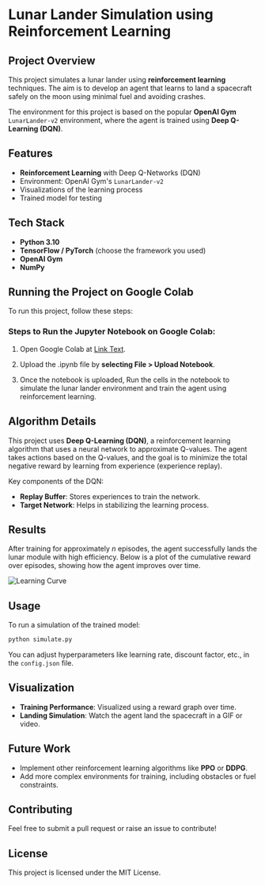 
# Lunar Lander Simulation using Reinforcement Learning

## Project Overview
This project simulates a lunar lander using **reinforcement learning** techniques. The aim is to develop an agent that learns to land a spacecraft safely on the moon using minimal fuel and avoiding crashes.

The environment for this project is based on the popular **OpenAI Gym** `LunarLander-v2` environment, where the agent is trained using **Deep Q-Learning (DQN)**.

## Features
- **Reinforcement Learning** with Deep Q-Networks (DQN)
- Environment: OpenAI Gym's `LunarLander-v2`
- Visualizations of the learning process
- Trained model for testing

## Tech Stack
- **Python 3.10**
- **TensorFlow / PyTorch** (choose the framework you used)
- **OpenAI Gym**
- **NumPy**

##  Running the Project on Google Colab
To run this project, follow these steps:

### Steps to Run the Jupyter Notebook on Google Colab:

1. Open Google Colab at [Link Text](colab.research.google.com). 

2. Upload the .ipynb file by **selecting File > Upload Notebook**.

3. Once the notebook is uploaded, Run the cells in the notebook to simulate the lunar lander environment and train the agent using reinforcement learning.
 
## Algorithm Details
This project uses **Deep Q-Learning (DQN)**, a reinforcement learning algorithm that uses a neural network to approximate Q-values. The agent takes actions based on the Q-values, and the goal is to minimize the total negative reward by learning from experience (experience replay).

Key components of the DQN:
- **Replay Buffer**: Stores experiences to train the network.
- **Target Network**: Helps in stabilizing the learning process.

## Results
After training for approximately *n* episodes, the agent successfully lands the lunar module with high efficiency. Below is a plot of the cumulative reward over episodes, showing how the agent improves over time.

![Learning Curve](path/to/learning_curve.png)

## Usage
To run a simulation of the trained model:
```bash
python simulate.py
```

You can adjust hyperparameters like learning rate, discount factor, etc., in the `config.json` file.

## Visualization
- **Training Performance**: Visualized using a reward graph over time.
- **Landing Simulation**: Watch the agent land the spacecraft in a GIF or video.

## Future Work
- Implement other reinforcement learning algorithms like **PPO** or **DDPG**.
- Add more complex environments for training, including obstacles or fuel constraints.

## Contributing
Feel free to submit a pull request or raise an issue to contribute!

## License
This project is licensed under the MIT License.
